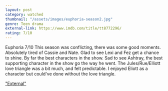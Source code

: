 ```yaml
---
layout: post
category: watched
thumbnail: "/assets/images/euphoria-season2.jpg"
genre: Teen drama
external-link: https://www.imdb.com/title/tt8772296/
rating: 7/10
---
```

Euphoria
7/10
This season was conflicting, there was some good moments. Absolutely tired of Cassie and Nate. Glad to see Lexi and Fez get a chance to shine. By far the best characters in the show. Sad to see Ashtray, the best supporting character in the show go the way he went. The Jules/Rue/Elliott love triangle was a bit much, and felt predictable. I enjoyed Eliott as a character but could've done without the love triangle.

["External"](https://www.imdb.com/title/tt8772296/)